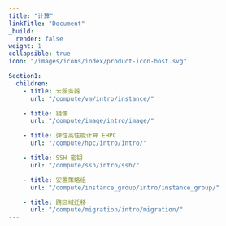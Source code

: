 ```yaml
---
title: "计算"
linkTitle: "Document"
_build:
  render: false
weight: 1
collapsible: true
icon: "/images/icons/index/product-icon-host.svg"

Section1:
  children:
    - title: 云服务器
      url: "/compute/vm/intro/instance/"

    - title: 镜像
      url: "/compute/image/intro/image/"

    - title: 弹性高性能计算 EHPC
      url: "/compute/hpc/intro/intro/"

    - title: SSH 密钥
      url: "/compute/ssh/intro/ssh/"

    - title: 安置策略组
      url: "/compute/instance_group/intro/instance_group/"

    - title: 跨区域迁移
      url: "/compute/migration/intro/migration/"
---
```


